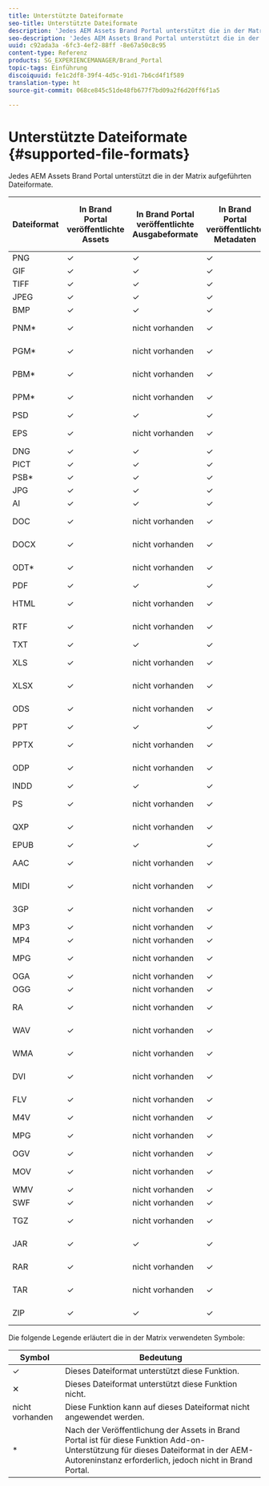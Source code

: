 ```yaml
---
title: Unterstützte Dateiformate
seo-title: Unterstützte Dateiformate
description: 'Jedes AEM Assets Brand Portal unterstützt die in der Matrix aufgeführten Dateiformate. '
seo-description: 'Jedes AEM Assets Brand Portal unterstützt die in der Matrix aufgeführten Dateiformate. '
uuid: c92ada3a -6fc3-4ef2-88ff -8e67a50c8c95
content-type: Referenz
products: SG_EXPERIENCEMANAGER/Brand_Portal
topic-tags: Einführung
discoiquuid: fe1c2df8-39f4-4d5c-91d1-7b6cd4f1f589
translation-type: ht
source-git-commit: 068ce845c51de48fb677f7bd09a2f6d20ff6f1a5

---
```



# Unterstützte Dateiformate {#supported-file-formats}

Jedes AEM Assets Brand Portal unterstützt die in der Matrix aufgeführten Dateiformate.

| Dateiformat | In Brand Portal veröffentlichte Assets | In Brand Portal veröffentlichte Ausgabeformate | In Brand Portal veröffentlichte Metadaten | In Brand Portal veröffentlichte Miniaturansichten | In Brand Portal veröffentlichte Asset-Detailseiten   | Linkfreigaben | Miniaturansichten zur Linkfreigabe | Vorschau zur Linkfreigabe |
|-------------|----------------------------------|--------------------------------------|------------------------------------|--------------------------------------|-----------------------------------------------|-------------|-----------------------|---------------------|
| PNG | ✓ | ✓ | ✓ | ✓ | ✓ | ✓ | ✓ | ✓ |
| GIF | ✓ | ✓ | ✓ | ✓ | ✓ | ✓ | ✓ | ✓ |
| TIFF | ✓ | ✓ | ✓ | ✓ | ✓ | ✓ | ✓ | ✕ |
| JPEG | ✓ | ✓ | ✓ | ✓ | ✓ | ✓ | ✓ | ✓ |
| BMP | ✓ | ✓ | ✓ | ✓ | ✓ | ✓ | ✓ | ✕ |
| PNM* | ✓ | nicht vorhanden | ✓ | nicht vorhanden | nicht vorhanden | ✓ | nicht vorhanden | nicht vorhanden |
| PGM* | ✓ | nicht vorhanden | ✓ | nicht vorhanden | nicht vorhanden | ✓ | nicht vorhanden | nicht vorhanden |
| PBM* | ✓ | nicht vorhanden | ✓ | nicht vorhanden | nicht vorhanden | ✓ | nicht vorhanden | nicht vorhanden |
| PPM* | ✓ | nicht vorhanden | ✓ | nicht vorhanden | nicht vorhanden | ✓ | nicht vorhanden | nicht vorhanden |
| PSD | ✓ | ✓ | ✓ | ✓ | ✓ | ✓ | ✓ | ✕ |
| EPS | ✓ | nicht vorhanden | ✓ | nicht vorhanden | nicht vorhanden | ✓ | nicht vorhanden | ✕ |
| DNG | ✓ | ✓ | ✓ | ✓ | ✓ | ✓ | ✓ | ✕ |
| PICT | ✓ | ✓ | ✓ | ✓ | ✓ | ✓ | ✓ | ✕ |
| PSB* | ✓ | ✓ | ✓ | ✓ | ✓ | ✓ | ✓ | ✕ |
| JPG | ✓ | ✓ | ✓ | ✓ | ✓ | ✓ | ✓ | ✓ |
| AI | ✓ | ✓ | ✓ | ✓ | ✓ | ✓ | ✓ | ✕ |
| DOC | ✓ | nicht vorhanden | ✓ | nicht vorhanden | nicht vorhanden | ✓ | ✕ | ✕ |
| DOCX | ✓ | nicht vorhanden | ✓ | nicht vorhanden | nicht vorhanden | ✓ | ✕ | ✕ |
| ODT* | ✓ | nicht vorhanden | ✓ | nicht vorhanden | nicht vorhanden | ✓ | ✕ | ✕ |
| PDF | ✓ | ✓ | ✓ | ✓ | ✓ | ✓ | ✓ | ✕ |
| HTML | ✓ | nicht vorhanden | ✓ | nicht vorhanden | nicht vorhanden | ✓ | ✕ | ✕ |
| RTF | ✓ | nicht vorhanden | ✓ | nicht vorhanden | nicht vorhanden | ✓ | ✕ | ✕ |
| TXT | ✓ | ✓ | ✓ | ✓ | ✓ | ✓ | ✓ | ✕ |
| XLS | ✓ | nicht vorhanden | ✓ | nicht vorhanden | nicht vorhanden | ✓ | ✕ | ✕ |
| XLSX | ✓ | nicht vorhanden | ✓ | nicht vorhanden | nicht vorhanden | ✓ | ✕ | ✕ |
| ODS | ✓ | nicht vorhanden | ✓ | nicht vorhanden | nicht vorhanden | ✓ | ✕ | ✕ |
| PPT | ✓ | ✓ | ✓ | ✓ | ✓ | ✓ | ✓ | ✕ |
| PPTX | ✓ | nicht vorhanden | ✓ | nicht vorhanden | nicht vorhanden | ✓ | ✕ | ✕ |
| ODP | ✓ | nicht vorhanden | ✓ | nicht vorhanden | nicht vorhanden | ✓ | ✕ | ✕ |
| INDD | ✓ | ✓ | ✓ | ✓ | ✓ | ✓ | ✓ | ✕ |
| PS | ✓ | nicht vorhanden | ✓ | nicht vorhanden | nicht vorhanden | ✓ | ✕ | ✕ |
| QXP | ✓ | nicht vorhanden | ✓ | nicht vorhanden | nicht vorhanden | ✓ | ✕ | ✕ |
| EPUB | ✓ | ✓ | ✓ | ✓ | ✓ | ✓ | ✓ | ✕ |
| AAC | ✓ | nicht vorhanden | ✓ | nicht vorhanden | nicht vorhanden | ✓ | ✕ | ✕ |
| MIDI | ✓ | nicht vorhanden | ✓ | nicht vorhanden | nicht vorhanden | ✓ | ✕ | ✕ |
| 3GP | ✓ | nicht vorhanden | ✓ | nicht vorhanden | nicht vorhanden | ✓ | ✕ | ✕ |
| MP3 | ✓ | nicht vorhanden | ✓ | nicht vorhanden | ✕ | ✓ | ✕ | ✕ |
| MP4 | ✓ | nicht vorhanden | ✓ | nicht vorhanden | ✓ | ✓ | ✕ | ✕ |
| MPG | ✓ | nicht vorhanden | ✓ | nicht vorhanden | nicht vorhanden | ✓ | ✕ | ✕ |
| OGA | ✓ | nicht vorhanden | ✓ | nicht vorhanden | ✕ | ✓ | ✕ | ✕ |
| OGG | ✓ | nicht vorhanden | ✓ | nicht vorhanden | ✓ | ✓ | ✕ | ✕ |
| RA | ✓ | nicht vorhanden | ✓ | nicht vorhanden | nicht vorhanden | ✓ | ✕ | ✕ |
| WAV | ✓ | nicht vorhanden | ✓ | nicht vorhanden | nicht vorhanden | ✓ | ✕ | ✕ |
| WMA | ✓ | nicht vorhanden | ✓ | nicht vorhanden | nicht vorhanden | ✓ | ✕ | ✕ |
| DVI | ✓ | nicht vorhanden | ✓ | nicht vorhanden | nicht vorhanden | ✓ | ✕ | ✕ |
| FLV | ✓ | nicht vorhanden | ✓ | nicht vorhanden | nicht vorhanden | ✓ | ✕ | ✕ |
| M4V | ✓ | nicht vorhanden | ✓ | nicht vorhanden | ✕ | ✓ | ✕ | ✕ |
| MPG | ✓ | nicht vorhanden | ✓ | nicht vorhanden | nicht vorhanden | ✓ | ✕ | ✕ |
| OGV | ✓ | nicht vorhanden | ✓ | nicht vorhanden | ✓ | ✓ | ✕ | ✕ |
| MOV | ✓ | nicht vorhanden | ✓ | nicht vorhanden | nicht vorhanden | ✓ | ✕ | ✕ |
| WMV | ✓ | nicht vorhanden | ✓ | nicht vorhanden | ✕ | ✓ | ✕ | ✕ |
| SWF | ✓ | nicht vorhanden | ✓ | nicht vorhanden | ✓ | ✓ | ✕ | ✕ |
| TGZ | ✓ | nicht vorhanden | ✓ | nicht vorhanden | nicht vorhanden | ✓ | nicht vorhanden | ✕ |
| JAR | ✓ | ✓ | ✓ | ✓ | nicht vorhanden | ✓ | ✓ | ✕ |
| RAR | ✓ | nicht vorhanden | ✓ | nicht vorhanden | nicht vorhanden | ✓ | nicht vorhanden | ✕ |
| TAR | ✓ | nicht vorhanden | ✓ | nicht vorhanden | nicht vorhanden | ✓ | nicht vorhanden | ✕ |
| ZIP | ✓ | ✓ | ✓ | ✓ | nicht vorhanden | ✓ | ✓ | ✕ |

Die folgende Legende erläutert die in der Matrix verwendeten Symbole:

| Symbol | Bedeutung |
|--------|-----------------------------------------------------------------------------------------------------------------------------------------------------|
| ✓ | Dieses Dateiformat unterstützt diese Funktion. |
| ✕ | Dieses Dateiformat unterstützt diese Funktion nicht. |
| nicht vorhanden | Diese Funktion kann auf dieses Dateiformat nicht angewendet werden. |
| * | Nach der Veröffentlichung der Assets in Brand Portal ist für diese Funktion Add-on-Unterstützung für dieses Dateiformat in der AEM-Autoreninstanz erforderlich, jedoch nicht in Brand Portal. |